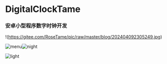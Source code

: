 # DigitalClockTame
### 安卓小型程序数字时钟开发


!(https://gitee.com/RoseTame/pic/raw/master/blog/202404092305249.jpg)

![menu](https://gitee.com/RoseTame/pic/raw/master/blog/202404092305755.jpg)![night](https://gitee.com/RoseTame/pic/raw/master/blog/202404092306446.jpg)

![light](https://gitee.com/RoseTame/pic/raw/master/blog/202404092307884.jpg)

